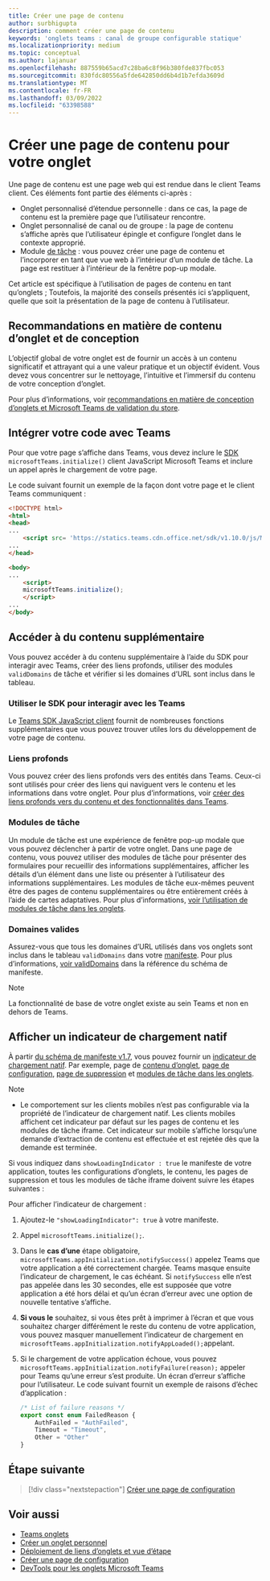 ```yaml
---
title: Créer une page de contenu
author: surbhigupta
description: comment créer une page de contenu
keywords: 'onglets teams : canal de groupe configurable statique'
ms.localizationpriority: medium
ms.topic: conceptual
ms.author: lajanuar
ms.openlocfilehash: 887559b65acd7c28ba6c8f96b380fde837fbc053
ms.sourcegitcommit: 830fdc80556a5fde642850dd6b4d1b7efda3609d
ms.translationtype: MT
ms.contentlocale: fr-FR
ms.lasthandoff: 03/09/2022
ms.locfileid: "63398588"
---
```

# <a name="create-a-content-page-for-your-tab"></a>Créer une page de contenu pour votre onglet

Une page de contenu est une page web qui est rendue dans le client Teams client. Ces éléments font partie des éléments ci-après :

* Onglet personnalisé d’étendue personnelle : dans ce cas, la page de contenu est la première page que l’utilisateur rencontre.
* Onglet personnalisé de canal ou de groupe : la page de contenu s’affiche après que l’utilisateur épingle et configure l’onglet dans le contexte approprié.
* Module [de tâche](~/task-modules-and-cards/what-are-task-modules.md) : vous pouvez créer une page de contenu et l’incorporer en tant que vue web à l’intérieur d’un module de tâche. La page est restituer à l’intérieur de la fenêtre pop-up modale.

Cet article est spécifique à l’utilisation de pages de contenu en tant qu’onglets ; Toutefois, la majorité des conseils présentés ici s’appliquent, quelle que soit la présentation de la page de contenu à l’utilisateur.

## <a name="tab-content-and-design-guidelines"></a>Recommandations en matière de contenu d’onglet et de conception

L’objectif global de votre onglet est de fournir un accès à un contenu significatif et attrayant qui a une valeur pratique et un objectif évident. Vous devez vous concentrer sur le nettoyage, l’intuitive et l’immersif du contenu de votre conception d’onglet.

Pour plus d’informations, voir [recommandations en matière de conception](~/tabs/design/tabs.md) [d’onglets et Microsoft Teams de validation du store](~/concepts/deploy-and-publish/appsource/prepare/teams-store-validation-guidelines.md).

## <a name="integrate-your-code-with-teams"></a>Intégrer votre code avec Teams

Pour que votre page s’affiche dans Teams, vous devez inclure le [SDK](/javascript/api/overview/msteams-client?view=msteams-client-js-latest&preserve-view=true) `microsoftTeams.initialize()` client JavaScript Microsoft Teams et inclure un appel après le chargement de votre page.

Le code suivant fournit un exemple de la façon dont votre page et le client Teams communiquent :

```html
<!DOCTYPE html>
<html>
<head>
...
    <script src= 'https://statics.teams.cdn.office.net/sdk/v1.10.0/js/MicrosoftTeams.min.js'></script>
...
</head>

<body>
...
    <script>
    microsoftTeams.initialize();
    </script>
...
</body>
```

## <a name="access-additional-content"></a>Accéder à du contenu supplémentaire

Vous pouvez accéder à du contenu supplémentaire à l’aide du SDK pour interagir avec Teams, créer des liens profonds, utiliser des modules `validDomains` de tâche et vérifier si les domaines d’URL sont inclus dans le tableau.

### <a name="use-the-sdk-to-interact-with-teams"></a>Utiliser le SDK pour interagir avec les Teams

Le [Teams SDK JavaScript client](~/tabs/how-to/using-teams-client-sdk.md) fournit de nombreuses fonctions supplémentaires que vous pouvez trouver utiles lors du développement de votre page de contenu.

### <a name="deep-links"></a>Liens profonds

Vous pouvez créer des liens profonds vers des entités dans Teams. Ceux-ci sont utilisés pour créer des liens qui naviguent vers le contenu et les informations dans votre onglet. Pour plus d’informations, voir [créer des liens profonds vers du contenu et des fonctionnalités dans Teams](~/concepts/build-and-test/deep-links.md).

### <a name="task-modules"></a>Modules de tâche

Un module de tâche est une expérience de fenêtre pop-up modale que vous pouvez déclencher à partir de votre onglet. Dans une page de contenu, vous pouvez utiliser des modules de tâche pour présenter des formulaires pour recueillir des informations supplémentaires, afficher les détails d’un élément dans une liste ou présenter à l’utilisateur des informations supplémentaires. Les modules de tâche eux-mêmes peuvent être des pages de contenu supplémentaires ou être entièrement créés à l’aide de cartes adaptatives. Pour plus d’informations, [voir l’utilisation de modules de tâche dans les onglets](~/task-modules-and-cards/task-modules/task-modules-tabs.md).

### <a name="valid-domains"></a>Domaines valides

Assurez-vous que tous les domaines d’URL utilisés dans vos onglets sont inclus dans le tableau `validDomains` dans votre [manifeste](~/concepts/build-and-test/apps-package.md). Pour plus d’informations, [voir validDomains](~/resources/schema/manifest-schema.md#validdomains) dans la référence du schéma de manifeste.

> [!NOTE]
> La fonctionnalité de base de votre onglet existe au sein Teams et non en dehors de Teams.

## <a name="show-a-native-loading-indicator"></a>Afficher un indicateur de chargement natif

À partir [du schéma de manifeste v1.7](../../../resources/schema/manifest-schema.md), vous pouvez fournir un [indicateur de chargement natif](../../../resources/schema/manifest-schema.md#showloadingindicator). Par exemple, page de [contenu d’onglet](#integrate-your-code-with-teams), [page de configuration](configuration-page.md), [page de suppression](removal-page.md) et [modules de tâche dans les onglets](../../../task-modules-and-cards/task-modules/task-modules-tabs.md).

> [!NOTE]
>
> * Le comportement sur les clients mobiles n’est pas configurable via la propriété de l’indicateur de chargement natif. Les clients mobiles affichent cet indicateur par défaut sur les pages de contenu et les modules de tâche iframe. Cet indicateur sur mobile s’affiche lorsqu’une demande d’extraction de contenu est effectuée et est rejetée dès que la demande est terminée.

Si vous indiquez dans `showLoadingIndicator : true`  le manifeste de votre application, toutes les configurations d’onglets, le contenu, les pages de suppression et tous les modules de tâche iframe doivent suivre les étapes suivantes :

Pour afficher l’indicateur de chargement :

1. Ajoutez-le `"showLoadingIndicator": true` à votre manifeste.
1. Appel `microsoftTeams.initialize();`.
1. Dans le **cas d’une** étape obligatoire, `microsoftTeams.appInitialization.notifySuccess()` appelez Teams que votre application a été correctement chargée. Teams masque ensuite l’indicateur de chargement, le cas échéant. Si `notifySuccess`  elle n’est pas appelée dans les 30 secondes, elle est supposée que votre application a été hors délai et qu’un écran d’erreur avec une option de nouvelle tentative s’affiche.
1. **Si vous le** souhaitez, si vous êtes prêt à imprimer à l’écran et que vous souhaitez charger différément le reste du contenu de votre application, vous pouvez masquer manuellement l’indicateur de chargement en `microsoftTeams.appInitialization.notifyAppLoaded();`appelant.
1. Si le chargement de votre application échoue, vous pouvez `microsoftTeams.appInitialization.notifyFailure(reason);` appeler pour Teams qu’une erreur s’est produite. Un écran d’erreur s’affiche pour l’utilisateur. Le code suivant fournit un exemple de raisons d’échec d’application :

    ```typescript
    /* List of failure reasons */
    export const enum FailedReason {
        AuthFailed = "AuthFailed",
        Timeout = "Timeout",
        Other = "Other"
    }
    ```

## <a name="next-step"></a>Étape suivante

> [!div class="nextstepaction"]
> [Créer une page de configuration](~/tabs/how-to/create-tab-pages/configuration-page.md)

## <a name="see-also"></a>Voir aussi

* [Teams onglets](~/tabs/what-are-tabs.md)
* [Créer un onglet personnel](~/tabs/how-to/create-personal-tab.md)
* [Déploiement de liens d’onglets et vue d’étape](~/tabs/tabs-link-unfurling.md)
* [Créer une page de configuration](~/tabs/how-to/create-tab-pages/configuration-page.md)
* [DevTools pour les onglets Microsoft Teams](~/tabs/how-to/developer-tools.md)
